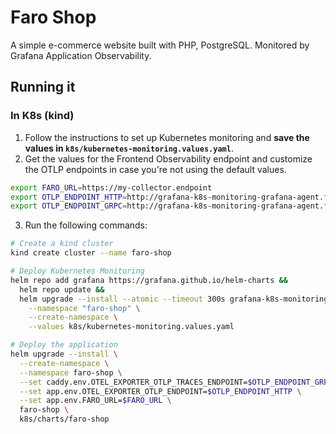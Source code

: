# Faro Shop

A simple e-commerce website built with PHP, PostgreSQL. 
Monitored by Grafana Application Observability.

## Running it

### In K8s (kind)

1. Follow the instructions to set up Kubernetes monitoring and **save the values
in `k8s/kubernetes-monitoring.values.yaml`**.
2. Get the values for the Frontend Observability endpoint and customize the OTLP
   endpoints in case you're not using the default values.

```bash
export FARO_URL=https://my-collector.endpoint
export OTLP_ENDPOINT_HTTP=http://grafana-k8s-monitoring-grafana-agent.faro-shop.svc.cluster.local:4318
export OTLP_ENDPOINT_GRPC=http://grafana-k8s-monitoring-grafana-agent.faro-shop.svc.cluster.local:4317
```

3. Run the following commands:
```bash
# Create a kind cluster
kind create cluster --name faro-shop

# Deploy Kubernetes Monitoring
helm repo add grafana https://grafana.github.io/helm-charts &&
  helm repo update &&
  helm upgrade --install --atomic --timeout 300s grafana-k8s-monitoring grafana/k8s-monitoring \
    --namespace "faro-shop" \
    --create-namespace \
    --values k8s/kubernetes-monitoring.values.yaml

# Deploy the application
helm upgrade --install \
  --create-namespace \
  --namespace faro-shop \
  --set caddy.env.OTEL_EXPORTER_OTLP_TRACES_ENDPOINT=$OTLP_ENDPOINT_GRPC \
  --set app.env.OTEL_EXPORTER_OTLP_ENDPOINT=$OTLP_ENDPOINT_HTTP \
  --set app.env.FARO_URL=$FARO_URL \
  faro-shop \
  k8s/charts/faro-shop
```
